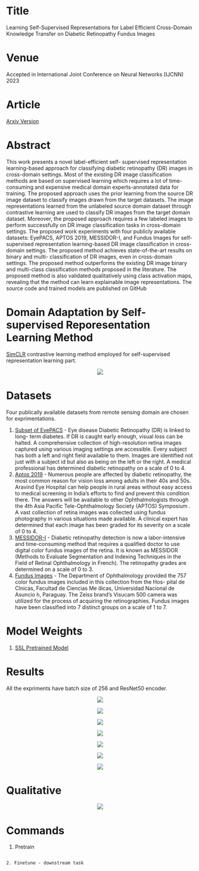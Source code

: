 # Title

Learning Self-Supervised Representations for Label Efficient Cross-Domain Knowledge Transfer on Diabetic Retinopathy Fundus Images

# Venue

Accepted in International Joint Conference on Neural Networks (IJCNN) 2023


# Article

[Arxiv Version]()


# Abstract

This work presents a novel label-efficient self- supervised representation learning-based approach for classifying diabetic retinopathy (DR) images in cross-domain settings. Most of the existing DR image classification methods are based on supervised learning which requires a lot of time-consuming and expensive medical domain experts-annotated data for training. The proposed approach uses the prior learning from the source DR image dataset to classify images drawn from the target datasets. The image representations learned from the unlabeled source domain dataset through contrastive learning are used to classify DR images from the target domain dataset. Moreover, the proposed approach requires a few labeled images to perform successfully on DR image classification tasks in cross-domain settings. The proposed work experiments with four publicly available datasets: EyePACS, APTOS 2019, MESSIDOR-I, and Fundus Images for self-supervised representation learning-based DR image classification in cross-domain settings. The proposed method achieves state-of-the-art results on binary and multi- classification of DR images, even in cross-domain settings. The proposed method outperforms the existing DR image binary and multi-class classification methods proposed in the literature. The proposed method is also validated qualitatively using class activation maps, revealing that the method can learn explainable image representations. The source code and trained models are published on GitHub

# Domain Adaptation by Self-supervised Reporesentation Learning Method
[SimCLR](http://proceedings.mlr.press/v119/chen20j.html) contrastive learning method employed for self-supervised representation learning part.
<p align="center">
  <img src="https://github.com/prakashchhipa/Learning-Self-Supervised-Representations-for-Label-Efficient-Cross-Domain-Knowledge-Transfer-on-DRF/blob/main/figures/DR_Arch.png">
</p>

# Datasets
Four publically available datasets from remote sensing domain are chosen for exprimentations.

1. [Subset of EyePACS](http://www.lmars.whu.edu.cn/prof_web/zhongyanfei/e-code.html) - Eye disease Diabetic Retinopathy (DR) is linked to long- term diabetes. If DR is caught early enough, visual loss can be halted. A comprehensive collection of high-resolution retina images captured using various imaging settings are accessible. Every subject has both a left and right field available to them. Images are identified not just with a subject id but also as being on the left or the right. A medical professional has determined diabetic retinopathy on a scale of 0 to 4.
2. [Aptos 2019](http://www.lmars.whu.edu.cn/prof_web/zhongyanfei/e-code.html) - Numerous people are affected by diabetic retinopathy, the most common reason for vision loss among adults in their 40s and 50s. Aravind Eye Hospital can help people in rural areas without easy access to medical screening in India’s efforts to find and prevent this condition there. The answers will be available to other Ophthalmologists through the 4th Asia Pacific Tele-Ophthalmology Society (APTOS) Symposium . A vast collection of retina images was collected using fundus photography in various situations made available. A clinical expert has determined that each image has been graded for its severity on a scale of 0 to 4.
3. [MESSIDOR-I](http://weegee.vision.ucmerced.edu/datasets/landuse.html) - Diabetic retinopathy detection is now a labor-intensive and time-consuming method that requires a qualified doctor to use digital color fundus images of the retina. It is known as MESSIDOR (Methods to Evaluate Segmentation and Indexing Techniques in the Field of Retinal Ophthalmology in French). The retinopathy grades are determined on a scale of 0 to 3.
4. [Fundus Images](https://data.mendeley.com/datasets/7j9bv9vwsx/2) - The Department of Ophthalmology provided the 757 color fundus images included in this collection from the Hos- pital de Clnicas, Facultad de Ciencias Me ́dicas, Universidad Nacional de Asuncio ́n, Paraguay. The Zeiss brand’s Visucam 500 camera was utilized for the process of acquiring the retinographies. Fundus images have been classified into 7 distinct groups on a scale of 1 to 7.

# Model Weights

1. [SSL Pretrained Model](https://github.com/prakashchhipa/Learning-Self-Supervised-Representations-for-Label-Efficient-Cross-Domain-Knowledge-Transfer-on-DRF/blob/main/Pretext_Checkpoints/pretext%20chkpt)

# Results
All the expriments have batch size of 256 and ResNet50 encoder.
<p align="center">
  <img src="results/DR_1.png">
</p>

<p align="center">
  <img src="results/DR_2.png">
</p>

<p align="center">
  <img src="results/DR_3.png">
</p>
<p align="center">
  <img src="results/DR_4.png">
</p>

<p align="center">
  <img src="results/DR_5.png">
</p>

<p align="center">
  <img src="results/DR_6.png">
</p>

<p align="center">
  <img src="results/DR_7.png">
</p>

# Qualitative
<p align="center">
  <img  src="results/DR_8.png">
</p>


  
# Commands

1. Pretrain

``````

2. Finetune - downstream task

``````
